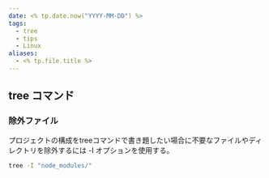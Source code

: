 ```yaml
---
date: <% tp.date.now("YYYY-MM-DD") %>
tags:
  - tree
  - tips
  - Linux
aliases:
  - <% tp.file.title %>
---
```

## tree コマンド 

### 除外ファイル

プロジェクトの構成をtreeコマンドで書き題したい場合に不要なファイルやディレクトリを除外するには -I オプションを使用する。

```bash
tree -I "node_modules/"
```